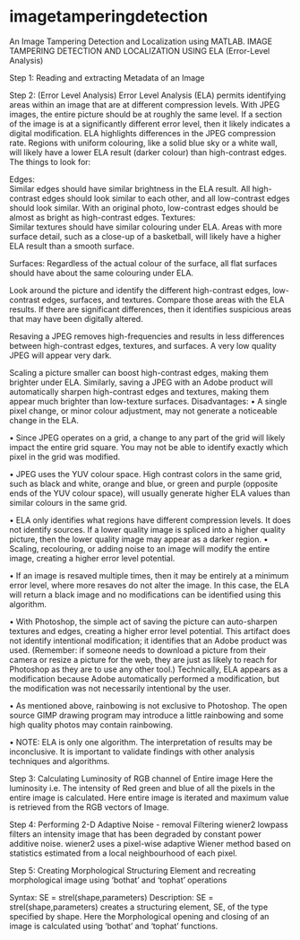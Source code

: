 # imagetamperingdetection
An Image Tampering Detection and Localization using MATLAB. 
IMAGE TAMPERING DETECTION AND LOCALIZATION USING ELA (Error-Level Analysis)

Step 1:
Reading and extracting Metadata of an Image 

Step 2: (Error Level Analysis)
Error Level Analysis (ELA) permits identifying areas within an image that are at different compression levels. With JPEG images, the entire picture should be at roughly the same level. If a section of the image is at a significantly different error level, then it likely indicates a digital modification.
ELA highlights differences in the JPEG compression rate. Regions with uniform colouring, like a solid blue sky or a white wall, will likely have a lower ELA result (darker colour) than high-contrast edges. The things to look for: 

Edges:	
Similar edges should have similar brightness in the ELA result. All high-contrast edges should look similar to each other, and all low-contrast edges should look similar. With an original photo, low-contrast edges should be almost as bright as high-contrast edges.
Textures:   
Similar textures should have similar colouring under ELA. Areas with more surface detail, such as a close-up of a basketball, will likely have a higher ELA result than a smooth surface.

Surfaces:
	Regardless of the actual colour of the surface, all flat surfaces should have about the same colouring under ELA.

Look around the picture and identify the different high-contrast edges, low-contrast edges, surfaces, and textures. Compare those areas with the ELA results. If there are significant differences, then it identifies suspicious areas that may have been digitally altered. 

Resaving a JPEG removes high-frequencies and results in less differences between high-contrast edges, textures, and surfaces. A very low quality JPEG will appear very dark. 

Scaling a picture smaller can boost high-contrast edges, making them brighter under ELA. Similarly, saving a JPEG with an Adobe product will automatically sharpen high-contrast edges and textures, making them appear much brighter than low-texture surfaces.
Disadvantages:
•	A single pixel change, or minor colour adjustment, may not generate a noticeable change in the ELA.

•	Since JPEG operates on a grid, a change to any part of the grid will likely impact the entire grid square. You may not be able to identify exactly which pixel in the grid was modified.

•	JPEG uses the YUV colour space. High contrast colors in the same grid, such as black and white, orange and blue, or green and purple (opposite ends of the YUV colour space), will usually generate higher ELA values than similar colours in the same grid.

•	ELA only identifies what regions have different compression levels. It does not identify sources. If a lower quality image is spliced into a higher quality picture, then the lower quality image may appear as a darker region.
•	Scaling, recolouring, or adding noise to an image will modify the entire image, creating a higher error level potential.

•	If an image is resaved multiple times, then it may be entirely at a minimum error level, where more resaves do not alter the image. In this case, the ELA will return a black image and no modifications can be identified using this algorithm.

•	With Photoshop, the simple act of saving the picture can auto-sharpen textures and edges, creating a higher error level potential. This artifact does not identify intentional modification; it identifies that an Adobe product was used. (Remember: if someone needs to download a picture from their camera or resize a picture for the web, they are just as likely to reach for Photoshop as they are to use any other tool.) Technically, ELA appears as a modification because Adobe automatically performed a modification, but the modification was not necessarily intentional by the user.

•	As mentioned above, rainbowing is not exclusive to Photoshop. The open source GIMP drawing program may introduce a little rainbowing and some high quality photos may contain rainbowing.

•	NOTE: ELA is only one algorithm. The interpretation of results may be inconclusive. It is important to validate findings with other analysis techniques and algorithms.

Step 3:  Calculating Luminosity of RGB channel of Entire image
Here the luminosity i.e. The intensity of Red green and blue of all the pixels in the entire image is calculated. Here entire image is iterated and maximum value is retrieved from the RGB vectors of Image.

Step 4: Performing 2-D Adaptive Noise - removal Filtering
wiener2 lowpass filters an intensity image that has been degraded by constant power additive noise. wiener2 uses a pixel-wise adaptive Wiener method based on statistics estimated from a local neighbourhood of each pixel.

Step 5: Creating Morphological Structuring Element and recreating morphological image using ‘bothat’ and ‘tophat’
operations

Syntax:
SE = strel(shape,parameters)
Description:
SE = strel(shape,parameters) creates a structuring element, SE, of the type specified by shape. Here the Morphological opening and closing of an image is calculated using ‘bothat’ and ‘tophat’ functions.
